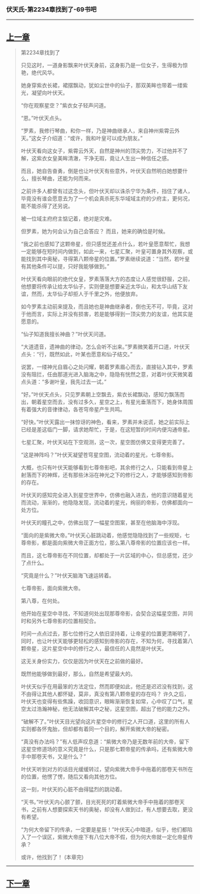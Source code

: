 ### 伏天氏-第2234章找到了-69书吧

--------
[上一章](./35a65697fe851b71f57c3293af6bb214.md)
--------


>
>
>
>第2234章找到了
>
>只见这时，一道身影飘来叶伏天身前，这身影乃是一位女子，生得极为惊艳，绝代风华。
>
>她身穿紫衣长裙，裙摆飘动，犹如尘世中的仙子，那双美眸也带着一缕紫光，凝望向叶伏天。
>
>“你在观察星空？”紫衣女子轻声问道。
>
>“恩。”叶伏天点头。
>
>“罗素，我修行琴曲，和你一样，乃是神曲继承人，来自神州紫霄云外天。”这女子介绍道：“或许，我和叶皇可以成为朋友。”
>
>叶伏天看向这女子，紫霄云外天，自然是神州的顶尖势力，不过他并不了解，这紫衣女皇美眸清澈，干净无瑕，竟让人生出一种信任之感。
>
>而且，她自告奋勇，倒是也让叶伏天有些意外，叶伏天自然明白她想要什么，擅长琴曲，还能为何而来。
>
>之前许多人都曾有过这念头，但叶伏天却以诛杀宁华为条件，挡住了诸人，毕竟没有谁会愿意去为了一个机会真杀死东华域域主府的少府主，更何况，能不能杀得了还另说。
>
>被一位域主府府主惦记着，绝对是灾难。
>
>但罗素，她为何会认为自己会答应？
>而且，她来的确恰是时候。
>
>“我之前也感知了这颗帝星，但只感觉还差点什么，若叶皇愿意帮忙，我想一定能够在短时间内做到，如此一来，七星汇聚，叶皇可置身其外观察，或能找到其中奥秘，寻得第八颗帝星的位置。”罗素继续说道：“当然，若叶皇有其他条件可以提，只好我能够做到。”
>
>叶伏天看向眼前的绝代女皇，罗素落落大方的态度让人感觉很舒服，之前，他想要将传承让给太华仙子，实则便是想要亲近太华山，和太华山结下友谊，然而，太华仙子却拒人于千里之外，他便放弃。
>
>如今罗素主动前来提及，而且她也是神曲继承者，倒也无不可，毕竟，这对于他而言，实际上并没有损害，若是能够得到一顶尖势力的友谊，他其实是愿意的。
>
>“仙子知道我擅长神曲？”叶伏天问道。
>
>“大道遗音，遗神曲的律动，怎么会听不出来。”罗素微笑着开口道，叶伏天点头：“行，既然如此，叶某也愿意和仙子结交。”
>
>说罢，一缕神光自眉心之处闪耀，朝着罗素眉心而去，直接钻入其中，罗素没有阻拦，任由那道光进入脑海之中，隐隐有恍然之意，对着叶伏天微笑着点头道：“多谢叶皇，我先过去一试。”
>
>“好。”叶伏天点头，只见罗素朝上空飘去，紫衣长裙飘动，感知力飘荡而出，朝着星空而去，没有过多久，星空之上，有星光垂落而下，她身体周围有着强大的音律律动，各苍穹帝星产生共鸣。
>
>“好快。”叶伏天露出一抹惊讶的神色，看来，罗素并未说谎，她之前实际上已经是差这临门一脚，请求她帮忙，于是，在这短暂的时间内便沟通帝星。
>
>七星汇聚，叶伏天站在下空观测，这一次，星空图仿佛又变得更完善了。
>
>“这是神阵吗？”叶伏天凝望苍穹星空图，流动着的星光，七尊帝影。
>
>大概，也只有叶伏天能够看到七尊帝影吧，其余修行之人，只能看到帝星上射落而下的神辉，还有那些沐浴在神光之下的修行之人，才能够感知到帝影的存在。
>
>叶伏天的感知完全进入到星空世界中，仿佛也融入进去，他的意识随着星光而流动，渐渐的，他隐隐发现，流动着的星光，绚丽的帝影，仿佛都面向一处方位。
>
>叶伏天的瞳孔之中，仿佛出现了一幅星空图案，甚至在他脑海中浮现。
>
>“面向的是紫微大帝。”叶伏天心脏跳动着，他感觉隐隐找到了一些规矩，七尊帝影，都是面向紫微大帝正面方位，那么第八尊帝影的位置应该也一样。
>
>而且，这七尊帝影在不同位置，却都处于一片区域的中心，但总感觉，还少了点什么。
>
>“究竟是什么？”叶伏天脑海飞速运转着。
>
>七尊帝影，面向紫微大帝。
>
>第八尊，在何处。
>
>他开始在星空中寻找，不知道何处出现那尊帝影，会契合这幅星空图，并同时和另外七尊帝影的位置相契合。
>
>时间一点点过去，那七位修行之人依旧坚持着，让帝星的位置更清晰明了，同时，也让叶伏天能够更轻松的感知到帝影的存在，不知为何，寻找着第八颗帝星，这片星空中中的修行之人，最信任的人竟然是叶伏天。
>
>这无关身份实力，仅仅是因为叶伏天在之前做的最好。
>
>既然他能够做到最好，那么，自然是希望最大的。
>
>叶伏天似乎在用最笨的方法定位，然而即便如此，他还是迟迟没有找到，这不由得让其他人都怀疑，莫非，真没有第八颗帝星的存在吗？
>许久之后，叶伏天也变得有些焦躁，收回意识，眼眸渐渐恢复如常，心中叹了口气，星空太过浩瀚神秘，他无法破解其中之秘，这星空图，超出了他的能力之外。
>
>“破解不了。”叶伏天目光望向这片星空中的修行之人开口道，这里的所有人实则都各怀鬼胎，但却都有着同一个目的，解开紫微大帝的秘密。
>
>“真没有办法吗？”有人低声叹息道：“紫微大帝乃是无数年前的大帝，留下这星空修道场的意义究竟是什么，只是那七颗帝星的传承吗，还有紫微大帝手中那卷天书，又是什么？”
>
>叶伏天听到对方的话目光缓缓转过，望向紫微大帝手中拖着的那卷天书所在的位置，他愣了愣，随后又看向其他方位。
>
>这一刻，叶伏天的心脏不由得猛烈的跳动着。
>
>“天书。”叶伏天内心颤了颤，目光死死的盯着紫微大帝手中拖着的那卷天书，之前有人想要探索天书的奥秘，却没有人做到过，有人想要去取，更没有希望。
>
>“为何大帝留下的传承，一定要是星辰！”叶伏天心中暗道，似乎，他们都陷入了一个误区，紫微大帝座下有八位大帝不假，但为何大帝就一定化帝星传承？
>
>或许，他找到了！
>(本章完)
>
>

--------
[下一章](./8156855e59e84f085f46b84f44949d1f.md)
--------
